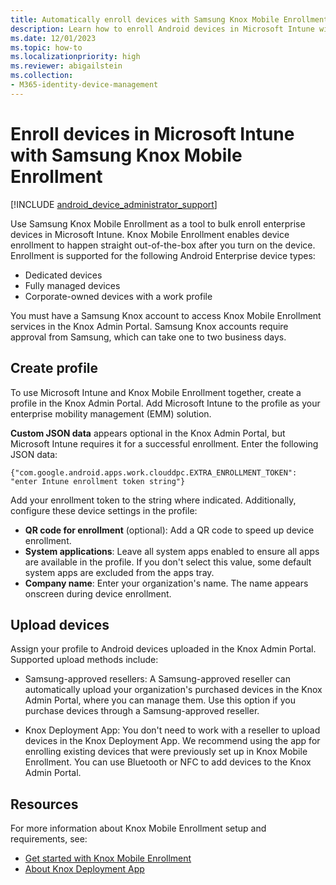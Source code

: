 ```yaml
---
title: Automatically enroll devices with Samsung Knox Mobile Enrollment
description: Learn how to enroll Android devices in Microsoft Intune with the Knox Mobile Enrollment tool.
ms.date: 12/01/2023
ms.topic: how-to
ms.localizationpriority: high
ms.reviewer: abigailstein
ms.collection:
- M365-identity-device-management
---
```


# Enroll devices in Microsoft Intune with Samsung Knox Mobile Enrollment

 [!INCLUDE [android_device_administrator_support](../includes/android-device-administrator-support.md)]

Use Samsung Knox Mobile Enrollment as a tool to bulk enroll enterprise devices in Microsoft Intune. Knox Mobile Enrollment enables device enrollment to happen straight out-of-the-box after you turn on the device. Enrollment is supported for the following Android Enterprise device types:

* Dedicated devices
* Fully managed devices
* Corporate-owned devices with a work profile

You must have a Samsung Knox account to access Knox Mobile Enrollment services in the Knox Admin Portal. Samsung Knox accounts require approval from Samsung, which can take one to two business days.

## Create profile

To use Microsoft Intune and Knox Mobile Enrollment together, create a profile in the Knox Admin Portal. Add Microsoft Intune to the profile as your enterprise mobility management (EMM) solution.

**Custom JSON data** appears optional in the Knox Admin Portal, but Microsoft Intune requires it for a successful enrollment. Enter the following JSON data:

 `{"com.google.android.apps.work.clouddpc.EXTRA_ENROLLMENT_TOKEN": "enter Intune enrollment token string"}`

 Add your enrollment token to the string where indicated. Additionally, configure these device settings in the profile:

   * **QR code for enrollment** (optional): Add a QR code to speed up device enrollment.
   * **System applications**: Leave all system apps enabled to ensure all apps are available in the profile. If you don't select this value, some default system apps are excluded from the apps tray.
   * **Company name**: Enter your organization's name. The name appears onscreen during device enrollment.

## Upload devices
Assign your profile to Android devices uploaded in the Knox Admin Portal. Supported upload methods include:

* Samsung-approved resellers: A Samsung-approved reseller can automatically upload your organization's purchased devices in the Knox Admin Portal, where you can manage them. Use this option if you purchase devices through a Samsung-approved reseller.

* Knox Deployment App: You don't need to work with a reseller to upload devices in the Knox Deployment App. We recommend using the app for enrolling existing devices that were previously set up in Knox Mobile Enrollment. You can use Bluetooth or NFC to add devices to the Knox Admin Portal.

## Resources

For more information about Knox Mobile Enrollment setup and requirements, see:

* [Get started with Knox Mobile Enrollment](https://docs.samsungknox.com/admin/knox-mobile-enrollment/get-started/get-started-with-knox-mobile-enrollment/)
* [About Knox Deployment App](https://docs.samsungknox.com/admin/knox-mobile-enrollment/about-kda.htm)
